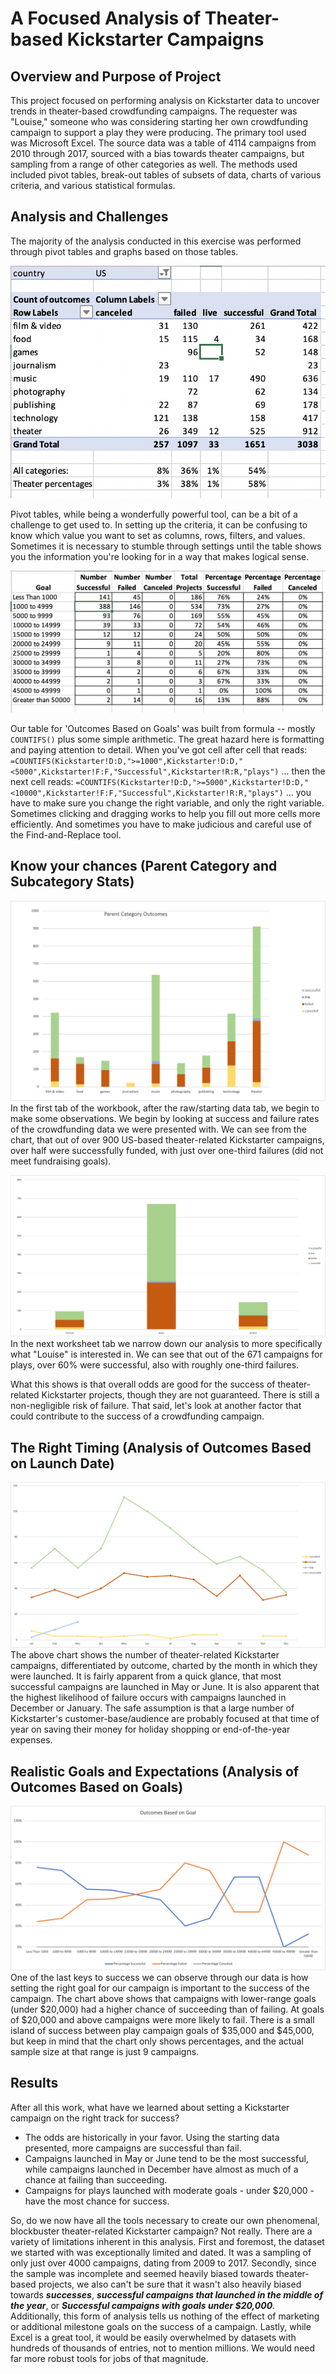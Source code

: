 # A Focused Analysis of Theater-based Kickstarter Campaigns

## Overview and Purpose of Project

This project focused on performing analysis on Kickstarter data to uncover trends in theater-based crowdfunding campaigns. The requester was "Louise," someone who was considering starting her own crowdfunding campaign to support a play they were producing. The primary tool used was Microsoft Excel. The source data was a table of 4114 campaigns from 2010 through 2017, sourced with a bias towards theater campaigns, but sampling from a range of other categories as well. The methods used included pivot tables, break-out tables of subsets of data, charts of various criteria, and various statistical formulas.

## Analysis and Challenges

The majority of the analysis conducted in this exercise was performed through pivot tables and graphs based on those tables. 

![Parent Category Stats Pivot Table](resources/cat_stats_pivot01.png)

Pivot tables, while being a wonderfully powerful tool, can be a bit of a challenge to get used to. In setting up the criteria, it can be confusing to know which value you want to set as columns, rows, filters, and values. Sometimes it is necessary to stumble through settings until the table shows you the information you're looking for in a way that makes logical sense.

![Outcomes Based on Goals table](resources/outcomes_goals01.png)

Our table for 'Outcomes Based on Goals' was built from formula -- mostly `COUNTIFS()` plus some simple arithmetic. The great hazard here is formatting and paying attention to detail. When you've got cell after cell that reads:
`=COUNTIFS(Kickstarter!D:D,">=1000",Kickstarter!D:D,"<5000",Kickstarter!F:F,"Successful",Kickstarter!R:R,"plays")`
... then the next cell reads:
`=COUNTIFS(Kickstarter!D:D,">=5000",Kickstarter!D:D,"<10000",Kickstarter!F:F,"Successful",Kickstarter!R:R,"plays")`
... you have to make sure you change the right variable, and only the right variable. Sometimes clicking and dragging works to help you fill out more cells more efficiently. And sometimes you have to make judicious and careful use of the Find-and-Replace tool.

## Know your chances (Parent Category and Subcategory Stats)

![Category Outcomes](images/cat_outcomes.png)
In the first tab of the workbook, after the raw/starting data tab, we begin to make some observations. We begin by looking at success and failure rates of the crowdfunding data we were presented with. We can see from the chart, that out of over 900 US-based theater-related Kickstarter campaigns, over half were successfully funded, with just over one-third failures (did not meet fundraising goals).

![Theater Subcategory Outcomes](images/theater_subcat_outcomes.png)
In the next worksheet tab we narrow down our analysis to more specifically what "Louise" is interested in. We can see that out of the 671 campaigns for plays, over 60% were successful, also with roughly one-third failures.

What this shows is that overall odds are good for the success of theater-related Kickstarter projects, though they are not guaranteed. There is still a non-negligible risk of failure. That said, let's look at another factor that could contribute to the success of a crowdfunding campaign.

## The Right Timing (Analysis of Outcomes Based on Launch Date)

![Theater Campaigns Outcomes Based On Launch-date](images/launchdate_theater_outcomes.png)
The above chart shows the number of theater-related Kickstarter campaigns, differentiated by outcome, charted by the month in which they were launched. It is fairly apparent from a quick glance, that most successful campaigns are launched in May or June. It is also apparent that the highest likelihood of failure occurs with campaigns launched in December or January. The safe assumption is that a large number of Kickstarter's customer-base/audience are probably focused at that time of year on saving their money for holiday shopping or end-of-the-year expenses.

## Realistic Goals and Expectations (Analysis of Outcomes Based on Goals)

![Outcomes Based on Goals](resources/Outcomes_vs_Goals.png)
One of the last keys to success we can observe through our data is how setting the right goal for our campaign is important to the success of the campaign. The chart above shows that campaigns with lower-range goals (under $20,000) had a higher chance of succeeding than of failing. At goals of $20,000 and above campaigns were more likely to fail. There is a small island of success between play campaign goals of $35,000 and $45,000, but keep in mind that the chart only shows percentages, and the actual sample size at that range is just 9 campaigns.

## Results

After all this work, what have we learned about setting a Kickstarter campaign on the right track for success?
* The odds are historically in your favor. Using the starting data presented, more campaigns are successful than fail.
* Campaigns launched in May or June tend to be the most successful, while campaigns launched in December have almost as much of a chance at failing than succeeding.
* Campaigns for plays launched with moderate goals - under $20,000 - have the most chance for success.

So, do we now have all the tools necessary to create our own phenomenal, blockbuster theater-related Kickstarter campaign? Not really. There are a variety of limitations inherent in this analysis. First and foremost, the dataset we started with was exceptionally limited and dated. It was a sampling of only just over 4000 campaigns, dating from 2009 to 2017. Secondly, since the sample was incomplete and seemed heavily biased towards theater-based projects, we also can't be sure that it wasn't also heavily biased towards ***successes***, ***successful campaigns that launched in the middle of the year***, or ***Successful campaigns with goals under $20,000***. Additionally, this form of analysis tells us nothing of the effect of marketing or additional milestone goals on the success of a campaign. Lastly, while Excel is a great tool, it would be easily overwhelmed by datasets with hundreds of thousands of entries, not to mention millions. We would need far more robust tools for jobs of that magnitude.

